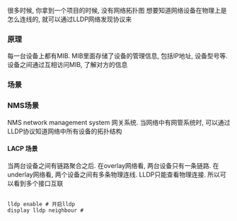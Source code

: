 
很多时候, 你拿到一个项目的时候, 没有网络拓扑图
想要知道网络设备在物理上是怎么连线的, 就可以通过LLDP网络发现协议来

### 原理
每一台设备上都有MIB. MIB里面存储了设备的管理信息, 包括IP地址, 设备型号等. 
设备之间通过互相访问MIB, 了解对方的信息
### 场景

### NMS场景
NMS network management system 网关系统. 当网络中有网管系统时, 可以通过LLDP协议知道网络中所有设备的拓扑结构

#### LACP 场景
当两台设备之间有链路聚合之后. 在overlay网络看, 两台设备只有一条链路. 在underlay网络看, 两个设备之间有多条物理连线. LLDP只能查看物理连接. 所以可以看到多个接口互联

```shell

lldp enable # 开启lldp
display lldp neighbour # 
```